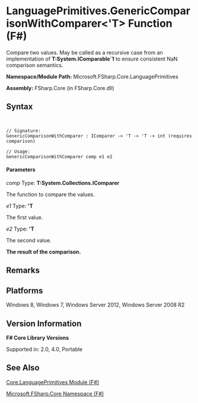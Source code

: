 # LanguagePrimitives.GenericComparisonWithComparer<'T> Function (F#)

Compare two values. May be called as a recursive case from an implementation of **T:System.IComparable&#96;1** to ensure consistent NaN comparison semantics.

**Namespace/Module Path:** Microsoft.FSharp.Core.LanguagePrimitives

**Assembly:** FSharp.Core (in FSharp.Core.dll)


## Syntax


```


// Signature:
GenericComparisonWithComparer : IComparer -> 'T -> 'T -> int (requires comparison)

// Usage:
GenericComparisonWithComparer comp e1 e2

```



#### Parameters
*comp*
Type: **T:System.Collections.IComparer**


The function to compare the values.


*e1*
Type: **'T**


The first value.


*e2*
Type: **'T**


The second value.



**The result of the comparison.**
## Remarks

## Platforms
Windows 8, Windows 7, Windows Server 2012, Windows Server 2008 R2


## Version Information
**F# Core Library Versions**

Supported in: 2.0, 4.0, Portable




## See Also
[Core.LanguagePrimitives Module &#40;F&#35;&#41;](Core.LanguagePrimitives-Module-%5BFSharp%5D.md)

[Microsoft.FSharp.Core Namespace &#40;F&#35;&#41;](Microsoft.FSharp.Core-Namespace-%5BFSharp%5D.md)

